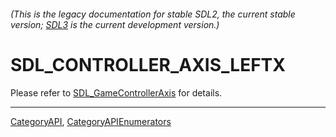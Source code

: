 ###### (This is the legacy documentation for stable SDL2, the current stable version; [SDL3](https://wiki.libsdl.org/SDL3/) is the current development version.)
# SDL_CONTROLLER_AXIS_LEFTX

Please refer to [SDL_GameControllerAxis](SDL_GameControllerAxis) for details.

----
[CategoryAPI](CategoryAPI), [CategoryAPIEnumerators](CategoryAPIEnumerators)

